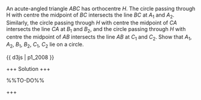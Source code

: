 An acute-angled triangle $ABC$ has orthocentre $H$. The circle passing through H with centre the midpoint of $BC$ intersects the line $BC$ at $A_1$ and $A_2$. Similarly, the circle passing through $H$ with centre the midpoint of $CA$ intersects the line $CA$ at $B_1$ and $B_2$, and the circle passing through $H$ with centre the midpoint of $AB$ intersects the line $AB$ at $C_1$ and $C_2$. Show that $A_1$, $A_2$, $B_1$, $B_2$, $C_1$, $C_2$ lie on a circle.

{{ d3js | p1_2008 }}

+++
Solution
+++

%%TO-DO%%

+++